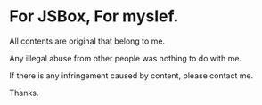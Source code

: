# For JSBox, For myslef.

All contents are original that belong to me.

Any illegal abuse from other people was nothing to do with me.

If there is any infringement caused by content, please contact me.

Thanks.
